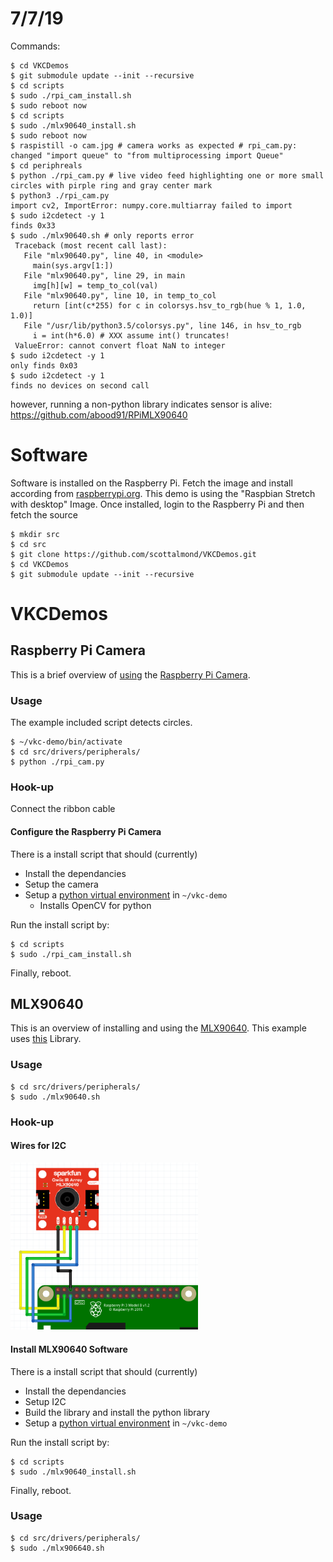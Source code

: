 # 7/7/19
Commands:
~~~console
$ cd VKCDemos
$ git submodule update --init --recursive
$ cd scripts
$ sudo ./rpi_cam_install.sh
$ sudo reboot now
$ cd scripts
$ sudo ./mlx90640_install.sh
$ sudo reboot now
$ raspistill -o cam.jpg # camera works as expected # rpi_cam.py: changed "import queue" to "from multiprocessing import Queue"
$ cd periphreals
$ python ./rpi_cam.py # live video feed highlighting one or more small circles with pirple ring and gray center mark
$ python3 ./rpi_cam.py
import cv2, ImportError: numpy.core.multiarray failed to import
$ sudo i2cdetect -y 1
finds 0x33
$ sudo ./mlx90640.sh # only reports error
 Traceback (most recent call last):
   File "mlx90640.py", line 40, in <module>
     main(sys.argv[1:])
   File "mlx90640.py", line 29, in main
     img[h][w] = temp_to_col(val)
   File "mlx90640.py", line 10, in temp_to_col
     return [int(c*255) for c in colorsys.hsv_to_rgb(hue % 1, 1.0, 1.0)]
   File "/usr/lib/python3.5/colorsys.py", line 146, in hsv_to_rgb
     i = int(h*6.0) # XXX assume int() truncates!
 ValueError: cannot convert float NaN to integer
$ sudo i2cdetect -y 1 
only finds 0x03
$ sudo i2cdetect -y 1 
finds no devices on second call
~~~
however, running a non-python library indicates sensor is alive: https://github.com/abood91/RPiMLX90640

# Software
Software is installed on the Raspberry Pi. Fetch the image and install according from [raspberrypi.org][rpi-rasp-dl]. This demo is using the "Raspbian Stretch with desktop" Image. Once installed, login to the Raspberry Pi and then fetch the source

~~~console
$ mkdir src
$ cd src
$ git clone https://github.com/scottalmond/VKCDemos.git
$ cd VKCDemos
$ git submodule update --init --recursive
~~~

# VKCDemos

## Raspberry Pi Camera
This is a brief overview of [using][rpi-cam-proj] the [Raspberry Pi Camera][rpi-cam-link]. 

### Usage
The example included script detects circles. 

~~~console
$ ~/vkc-demo/bin/activate
$ cd src/drivers/peripherals/
$ python ./rpi_cam.py
~~~

### Hook-up
Connect the ribbon cable

#### Configure the Raspberry Pi Camera

There is a install script that should (currently)

 * Install the dependancies
 * Setup the camera
 * Setup a [python virtual environment][py-venv] in `~/vkc-demo`
    - Installs OpenCV for python

Run the install script by:
~~~console
$ cd scripts
$ sudo ./rpi_cam_install.sh
~~~
Finally, reboot.

## MLX90640
This is an overview of installing and using the [MLX90640][mlx90640-ref]. This example uses [this][mlx90640-lib] Library.


### Usage

~~~console
$ cd src/drivers/peripherals/
$ sudo ./mlx90640.sh
~~~

### Hook-up

#### Wires for I2C 
[<img src="docs/MLX90640_and_RPi.png" width=300>][mlx90640-hookup]

#### Install MLX90640 Software

There is a install script that should (currently)

 * Install the dependancies
 * Setup I2C
 * Build the library and install the python library
 * Setup a [python virtual environment][py-venv] in `~/vkc-demo`

Run the install script by:
~~~console
$ cd scripts
$ sudo ./mlx90640_install.sh
~~~
Finally, reboot.

### Usage

~~~console
$ cd src/drivers/peripherals/
$ sudo ./mlx906640.sh
~~~

[rpi-rasp-dl]:     https://www.raspberrypi.org/downloads/raspbian/
[rpi-cam-proj]:    https://projects.raspberrypi.org/en/projects/getting-started-with-picamera
[rpi-cam-link]:    https://www.raspberrypi.org/products/pi-noir-camera-v2/
[mlx90640-ref]:    https://www.sparkfun.com/products/14844
[mlx90640-lib]:    https://github.com/pimoroni/mlx90640-library
[mlx90640-hookup]: https://learn.sparkfun.com/tutorials/qwiic-ir-array-mlx90640-hookup-guide/all
[py-venv]:         https://docs.python.org/3/library/venv.html


